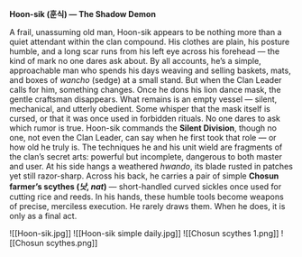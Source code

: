 **Hoon-sik (훈식) — The Shadow Demon**

A frail, unassuming old man, Hoon-sik appears to be nothing more than a quiet attendant within the clan compound. His clothes are plain, his posture humble, and a long scar runs from his left eye across his forehead — the kind of mark no one dares ask about. By all accounts, he’s a simple, approachable man who spends his days weaving and selling baskets, mats, and boxes of _wancho_ (sedge) at a small stand.
But when the Clan Leader calls for him, something changes. Once he dons his lion dance mask, the gentle craftsman disappears. What remains is an empty vessel — silent, mechanical, and utterly obedient. Some whisper that the mask itself is cursed, or that it was once used in forbidden rituals. No one dares to ask which rumor is true.
Hoon-sik commands the **Silent Division**, though no one, not even the Clan Leader, can say when he first took that role — or how old he truly is. The techniques he and his unit wield are fragments of the clan’s secret arts: powerful but incomplete, dangerous to both master and user.
At his side hangs a weathered _hwando_, its blade rusted in patches yet still razor-sharp. Across his back, he carries a pair of simple **Chosun farmer’s scythes (_낫_, _nat_)** — short-handled curved sickles once used for cutting rice and reeds. In his hands, these humble tools become weapons of precise, merciless execution. He rarely draws them. When he does, it is only as a final act.

![[Hoon-sik.jpg]]
![[Hoon-sik simple daily.jpg]]
![[Chosun scythes 1.png]]
![[Chosun scythes.png]]
